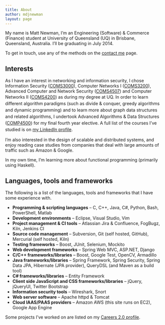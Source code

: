 ```yaml
---
title: About
author: mdjnewman
layout: page
---
```

My name is Matt Newman, I’m an Engineering (Software) & Commerce (Finance) student at University of Queensland (UQ) in Brisbane, Queensland, Australia. I’ll be graduating in July 2014.

To get in touch, use any of the methods on the [contact me][1] page.

## Interests

As I have an interest in networking and information security, I chose Information Security ([COMS3000][2]), Computer Networks I ([COMS3200][3]), Advanced Computer and Network Security ([COMS4507][4]) and Computer Networks II ([COMS4200][5]) as during my degree at UQ. <span style="line-height: 1.5;">In order to learn different algorithm paradigms (such as divide & conquer, greedy algorithms and dynamic programming) and to learn more about graph data structures and related algorithms, </span><span style="line-height: 1.5;">I undertook Advanced Algorithms & Data Structures (</span><a style="line-height: 1.5;" title="COMP4500" href="https://www.uq.edu.au/study/course.html?course_code=COMP4500&offer=53544c554332494e&year=2012">COMP4500</a><span style="line-height: 1.5;">) for my final fourth year elective. </span><span style="line-height: 1.5;">A full list of the courses I’ve studied is on </span><a style="line-height: 1.5;" title="Matt Newman | LinkedIn" href="http://au.linkedin.com/in/mdjnewman/">my LinkedIn profile</a>.

I’m also interested in the design of scalable and distributed systems, and enjoy reading case studies from companies that deal with large amounts of traffic such as Amazon & Google.

In my own time, I’m learning more about functional programming (primarily using Haskell).

## Languages, tools and frameworks

The following is a list of the languages, tools and frameworks that I have some experience with.

  * **Programming & scripting languages** – C, C++, Java, C#, Python, Bash, PowerShell, Matlab
  * **Development environments** – Eclipse, Visual Studio, Vim
  * **Project management & CI tools** – Atlassian Jira & Confluence, FogBugz, Kiln, Jenkins CI
  * **Source code management** – Subversion, Git (self hosted, GitHub), Mercurial (self hosted, Kiln)
  * **Testing frameworks** – Boost, JUnit, Selenium, Mockito
  * **Web development frameworks** – Spring Web MVC, ASP.NET, Django
  * **C/C++ frameworks/libraries** – Boost, Google Test, OpenCV, Armadillo
  * **Java frameworks/libraries** – Spring Framework, Spring Security, Spring Data JPA, Hibernate (JPA provider), QueryDSL (and Maven as a build tool)
  * **C# frameworks/libraries** – Entity Framework
  * **Client side JavaScript and CSS frameworks/libraries** – jQuery, jQueryUI, Twitter Bootstrap
  * **Information security tools** – Wireshark, Snort
  * **Web server software** – Apache httpd & Tomcat
  * **Cloud IAAS/PAAS providers** – Amazon AWS (this site runs on EC2), Google App Engine

Some projects I’ve worked on are listed on my [Careers 2.0 profile][6].

 [1]: http://mdjnewman.me/contact-me/ "Contact me"
 [2]: http://www.uq.edu.au/study/course.html?course_code=COMS3000&offer=53544c554332494e&year=2012 "COMS3000"
 [3]: http://www.uq.edu.au/study/course.html?course_code=COMS3200&offer=53544c554332494e&year=2011 "COMS3200"
 [4]: https://www.uq.edu.au/study/course.html?course_code=COMS4507&offer=53544c554331494e&year=2013 "COMS4507"
 [5]: http://www.uq.edu.au/study/course.html?course_code=COMS4200&offer=53544c554332494e&year=2013 "COMS4200"
 [6]: http://careers.stackoverflow.com/mdjnewman